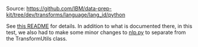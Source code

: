 Source: https://github.com/IBM/data-prep-kit/tree/dev/transforms/language/lang_id/python

See [this README](../python-pii-redactor/README) for details. In addition to what is documented there, in this test, we also had to make some minor changes to [nlp.py](./pail/src/nlp.py) to separate from the TransformUtils class.
